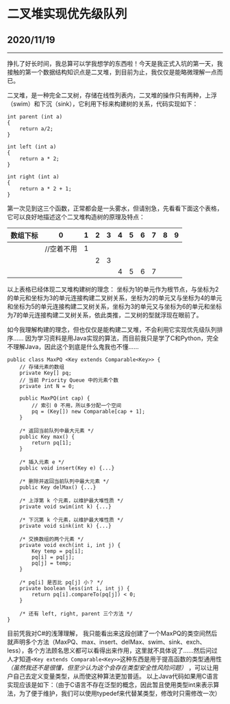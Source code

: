 # 二叉堆实现优先级队列
## 2020/11/19
***
挣扎了好长时间，我总算可以学我想学的东西啦！今天是我正式入坑的第一天，我接触的第一个数据结构知识点是二叉堆，到目前为止，我仅仅是能略微理解一点而已。

二叉堆，是一种完全二叉树，存储在线性列表内，二叉堆的操作只有两种，上浮（swim）和下沉（sink），它利用下标来构建树的关系，代码实现如下：
```
int parent (int a)
{
    return a/2;
}

int left (int a)
{
    return a * 2;
}

int right (int a)
{
    return a * 2 + 1;
}
```
第一次见到这三个函数，正常都会是一头雾水，但请别急，先看看下面这个表格，它可以良好地描述这个二叉堆构造树的原理及特点：

|   数组下标    |   0   |   1   |   2   |   3   |   4   |   5   |   6   |   7   |   8   |   9   |
|   ---------- |   --- |   --- |   --- |   --- |   --- |   --- |   --- |   --- |   --- |   --- |
|              |//空着不用| 1   |       |       |       |       |       |       |       |       |
|              |       |       |    2   |   3   |       |       |       |       |       |       |
|              |       |       |       |       |   4   |   5   |   6   |   7   |       |       |

以上表格已经体现二叉堆构建树的理念：
坐标为1的单元作为根节点，与坐标为2的单元和坐标为3的单元连接构建二叉树关系，坐标为2的单元又与坐标为4的单元和坐标为5的单元连接构建二叉树关系，坐标为3的单元又与坐标为6的单元和坐标为7的单元连接构建二叉树关系，依此类推，二叉树的型就浮现在眼前了。

如今我理解构建的理念，但也仅仅是能构建二叉堆，不会利用它实现优先级队列排序......
因为学习资料是用Java实现的算法，而目前我只是学了C和Python，完全不理解Java，因此这个到底是什么鬼我也不懂......
```
public class MaxPQ <Key extends Comparable<Key>> {
    // 存储元素的数组
    private Key[] pq;
    // 当前 Priority Queue 中的元素个数
    private int N = 0;

    public MaxPQ(int cap) {
        // 索引 0 不用，所以多分配一个空间
        pq = (Key[]) new Comparable[cap + 1];
    }

    /* 返回当前队列中最大元素 */
    public Key max() {
        return pq[1];
    }

    /* 插入元素 e */
    public void insert(Key e) {...}

    /* 删除并返回当前队列中最大元素 */
    public Key delMax() {...}

    /* 上浮第 k 个元素，以维护最大堆性质 */
    private void swim(int k) {...}

    /* 下沉第 k 个元素，以维护最大堆性质 */
    private void sink(int k) {...}

    /* 交换数组的两个元素 */
    private void exch(int i, int j) {
        Key temp = pq[i];
        pq[i] = pq[j];
        pq[j] = temp;
    }

    /* pq[i] 是否比 pq[j] 小？ */
    private boolean less(int i, int j) {
        return pq[i].compareTo(pq[j]) < 0;
    }

    /* 还有 left, right, parent 三个方法 */
}
```
目前凭我对C#的浅薄理解， 我只能看出来这段创建了一个MaxPQ的类空间然后就声明多个方法（MaxPQ、max、insert、delMax、swim、sink、exch、less），各个方法顾名思义都可以看得出来作用，这里就不具体说了......然后问过人才知道`<Key extends Comparable<Key>>`这种东西是用于提高函数的类型通用性 *（虽然我还不是很懂，但至少认为这个会存在类型安全性风险问题）* ，可以让用户自己去定义变量类型，从而使这种算法更加普适。
以上Java代码如果用C语言实现应该是如下：（由于C语言不存在泛型的概念，因此暂且使用类型int来表示算法，为了便于维护，我们可以使用typedef来代替某类型，修改时只需修改一次）
```

```